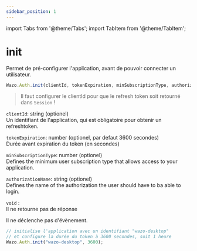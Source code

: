 ```yaml
---
sidebar_position: 1
---
```


import Tabs from '@theme/Tabs';
import TabItem from '@theme/TabItem';

# init

Permet de pré-configurer l'application, avant de pouvoir connecter un utilisateur.

```js
Wazo.Auth.init(clientId, tokenExpiration, minSubscriptionType, authorizationName);
```

> Il faut configurer le clientId pour que le refresh token soit retourné dans `Session` !

<Tabs>
  <TabItem value="Paramètres" label="Paramètres" default>

  `clientId`: string (optionel)  
  Un identifiant de l'application, qui est obligatoire pour obtenir un refreshtoken.
  
  `tokenExpiration`: number (optionel, par defaut 3600 secondes)  
  Durée avant expiration du token (en secondes) 
  
  `minSubscriptionType`: number (optionel)  
  Defines the minimum user subscription type that allows access to your application.
  
  `authorizationName`: string (optionel)  
  Defines the name of the authorization the user should have to ba able to login.
  </TabItem>

  <TabItem value="Réponse" label="Réponse">

  `void` :  
  Il ne retourne pas de réponse
  </TabItem>

  <TabItem value="Evènement" label="Evènement">
  Il ne déclenche pas d'évènement.
  </TabItem>

  <TabItem value="Exemple" label="Exemple">

  ```js
  // initialise l'application avec un identifiant "wazo-desktop"
  // et configure la durée du token à 3600 secondes, soit 1 heure
  Wazo.Auth.init("wazo-desktop", 3600);
  ```
  
  </TabItem>
</Tabs>